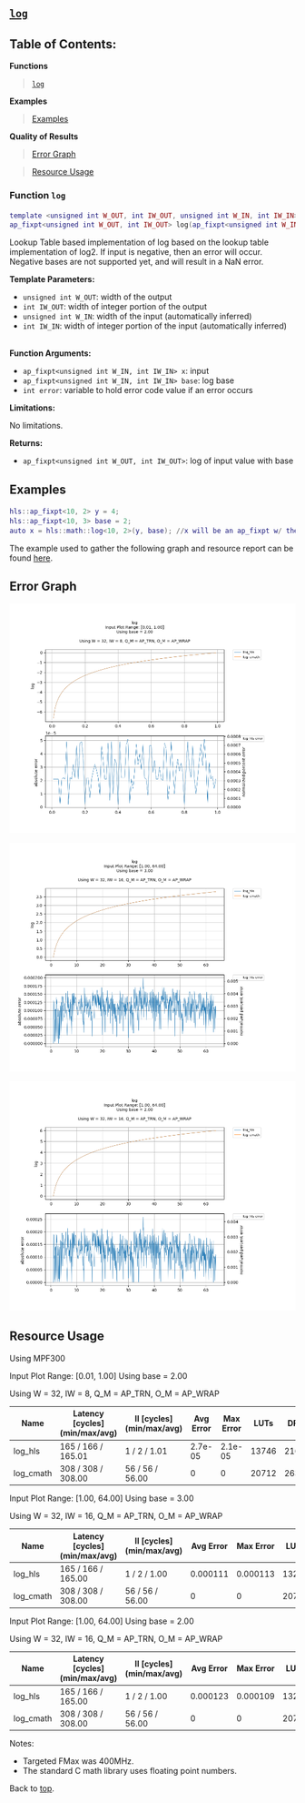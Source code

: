 ## [`log`](../../include/hls_log.hpp)

## Table of Contents:

**Functions**

> [`log`](#function-log)

**Examples**

> [Examples](#examples)

**Quality of Results**

> [Error Graph](#error-graph)

> [Resource Usage](#resource-usage)

### Function `log`
~~~lua
template <unsigned int W_OUT, int IW_OUT, unsigned int W_IN, int IW_IN>
ap_fixpt<unsigned int W_OUT, int IW_OUT> log(ap_fixpt<unsigned int W_IN, int IW_IN> x, ap_fixpt<unsigned int W_IN, int IW_IN> base, int error)
~~~

Lookup Table based implementation of log based on the lookup table implementation of log2.
If input is negative, then an error will occur.
Negative bases are not supported yet, and will result in a NaN error.



**Template Parameters:**

* `unsigned int W_OUT`: width of the output<br>
* `int IW_OUT`: width of integer portion of the output<br>
* `unsigned int W_IN`: width of the input (automatically inferred)<br>
* `int IW_IN`: width of integer portion of the input (automatically inferred)<br> <br>

**Function Arguments:**

* `ap_fixpt<unsigned int W_IN, int IW_IN> x`: input<br>
* `ap_fixpt<unsigned int W_IN, int IW_IN> base`: log base<br>
* `int error`: variable to hold error code value if an error occurs<br>

**Limitations:**

No limitations.

**Returns:**

- `ap_fixpt<unsigned int W_OUT, int IW_OUT>`: log of input value with base

## Examples

~~~lua
hls::ap_fixpt<10, 2> y = 4;
hls::ap_fixpt<10, 3> base = 2;
auto x = hls::math::log<10, 2>(y, base); //x will be an ap_fixpt w/ the value 2
~~~

The example used to gather the following graph and resource report can be found [here](../../examples/simple/log).

## Error Graph

![log_D32_I8_S0.010000_L1.000000_B2.000000](<../graphs/log_D32_I8_S0.010000_L1.000000_B2.000000_graph.png>)

![log_D32_I16_S1.000000_L64.000000_B3.000000](<../graphs/log_D32_I16_S1.000000_L64.000000_B3.000000_graph.png>)

![log_D32_I16_S1.000000_L64.000000_B2.000000](<../graphs/log_D32_I16_S1.000000_L64.000000_B2.000000_graph.png>)

## Resource Usage

Using MPF300


Input Plot Range: [0.01, 1.00]
Using base = 2.00

Using W = 32, IW = 8, Q_M = AP_TRN, O_M = AP_WRAP



| Name      | Latency [cycles] (min/max/avg)   | II [cycles] (min/max/avg)   |   Avg Error |   Max Error |   LUTs |   DFFs |   DSPs |   LSRAM |   uSRAM | Estimated Frequency   |
|-----------|----------------------------------|-----------------------------|-------------|-------------|--------|--------|--------|---------|---------|-----------------------|
| log_hls   | 165 / 166 / 165.01               | 1 / 2 / 1.01                |     2.7e-05 |     2.1e-05 |  13746 |  21619 |      0 |       3 |       2 | 322.061 MHz           |
| log_cmath | 308 / 308 / 308.00               | 56 / 56 / 56.00             |     0       |     0       |  20712 |  26392 |      9 |       6 |       0 | 207.555 MHz           |


Input Plot Range: [1.00, 64.00]
Using base = 3.00

Using W = 32, IW = 16, Q_M = AP_TRN, O_M = AP_WRAP



| Name      | Latency [cycles] (min/max/avg)   | II [cycles] (min/max/avg)   |   Avg Error |   Max Error |   LUTs |   DFFs |   DSPs |   LSRAM |   uSRAM | Estimated Frequency   |
|-----------|----------------------------------|-----------------------------|-------------|-------------|--------|--------|--------|---------|---------|-----------------------|
| log_hls   | 165 / 166 / 165.00               | 1 / 2 / 1.00                |    0.000111 |    0.000113 |  13201 |  20879 |      0 |       3 |       4 | 332.116 MHz           |
| log_cmath | 308 / 308 / 308.00               | 56 / 56 / 56.00             |    0        |    0        |  20712 |  26392 |      9 |       6 |       0 | 224.014 MHz           |


Input Plot Range: [1.00, 64.00]
Using base = 2.00

Using W = 32, IW = 16, Q_M = AP_TRN, O_M = AP_WRAP



| Name      | Latency [cycles] (min/max/avg)   | II [cycles] (min/max/avg)   |   Avg Error |   Max Error |   LUTs |   DFFs |   DSPs |   LSRAM |   uSRAM | Estimated Frequency   |
|-----------|----------------------------------|-----------------------------|-------------|-------------|--------|--------|--------|---------|---------|-----------------------|
| log_hls   | 165 / 166 / 165.00               | 1 / 2 / 1.00                |    0.000123 |    0.000109 |  13201 |  20879 |      0 |       3 |       4 | 340.368 MHz           |
| log_cmath | 308 / 308 / 308.00               | 56 / 56 / 56.00             |    0        |    0        |  20712 |  26392 |      9 |       6 |       0 | 212.179 MHz           |

Notes:
- Targeted FMax was 400MHz.
- The standard C math library uses floating point numbers.


Back to [top](#).